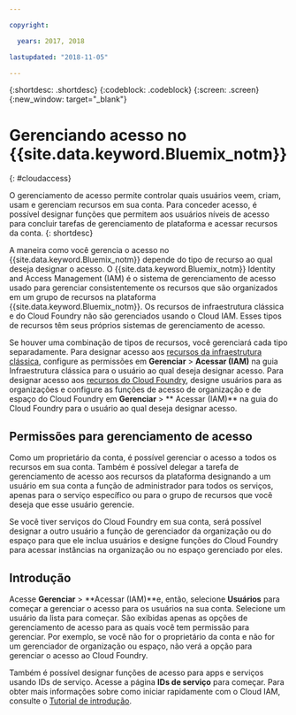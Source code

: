 ```yaml
---

copyright:

  years: 2017, 2018

lastupdated: "2018-11-05"

---
```


{:shortdesc: .shortdesc}
{:codeblock: .codeblock}
{:screen: .screen}
{:new_window: target="_blank"}

# Gerenciando acesso no {{site.data.keyword.Bluemix_notm}}
{: #cloudaccess}

O gerenciamento de acesso permite controlar quais usuários veem, criam, usam e gerenciam recursos em sua conta. Para conceder acesso, é possível designar funções que permitem aos usuários níveis de acesso para concluir tarefas de gerenciamento de plataforma e acessar recursos da conta.
{: shortdesc}

A maneira como você gerencia o acesso no {{site.data.keyword.Bluemix_notm}} depende do tipo de recurso ao qual deseja designar o acesso. O {{site.data.keyword.Bluemix_notm}} Identity and Access Management (IAM) é o sistema de gerenciamento de acesso usado para gerenciar consistentemente os recursos que são organizados em um grupo de recursos na plataforma {{site.data.keyword.Bluemix_notm}}. Os
recursos de infraestrutura clássica e do Cloud Foundry não são gerenciados usando o Cloud IAM. Esses tipos de recursos têm seus próprios sistemas de gerenciamento de acesso. 

Se houver uma combinação de tipos de recursos, você gerenciará cada tipo separadamente. Para designar acesso aos
[recursos da infraestrutura clássica](/docs/iam/infrastructureaccess.html#infrapermission), configure
as permissões em **Gerenciar** > **Acessar (IAM)** na guia Infraestrutura clássica
para o usuário ao qual deseja designar acesso. Para designar acesso aos
[recursos do Cloud Foundry](/docs/iam/cfaccess.html#cfaccess), designe usuários para as organizações e
configure as funções de acesso de organização e de espaço do Cloud Foundry em **Gerenciar** >
** Acessar (IAM)** na guia do Cloud Foundry para o usuário ao qual deseja designar acesso.

## Permissões para gerenciamento de acesso

Como um proprietário da conta, é possível gerenciar o acesso a todos os recursos em sua conta. Também é possível delegar
a tarefa de gerenciamento de acesso aos recursos da plataforma designando a um usuário em sua conta a função de
administrador para todos os serviços, apenas para o serviço específico ou para o grupo de recursos que você deseja que
esse usuário gerencie.

Se você tiver serviços do Cloud Foundry em sua conta, será possível designar a outro usuário a função de
gerenciador da organização ou do espaço para que ele inclua usuários e designe funções do Cloud Foundry para acessar
instâncias na organização ou no espaço gerenciado por eles.


## Introdução

Acesse **Gerenciar** &gt; **Acessar (IAM)**e, então, selecione
**Usuários** para começar a gerenciar o acesso para os usuários na sua conta. Selecione um usuário da lista para começar. São exibidas apenas as opções de gerenciamento de acesso para as quais você tem permissão para gerenciar. Por exemplo, se você não for o proprietário da conta e não for um gerenciador de organização ou espaço, não verá a opção para gerenciar o acesso ao Cloud Foundry.

Também é possível designar funções de acesso para apps e serviços usando IDs de serviço. Acesse a página **IDs de serviço** para começar. Para
obter mais informações sobre como iniciar rapidamente com o Cloud IAM, consulte o
[Tutorial de introdução](/docs/iam/quickstart.html#getstarted).
